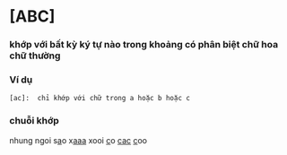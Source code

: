 # [ABC]
### khớp với bất kỳ ký tự nào trong khoảng có phân biệt chữ hoa chữ thường

### Ví dụ
`
    [ac]:  chỉ khớp với chữ trong a hoặc b hoặc c
`
### chuỗi khớp

nhung ngoi s<u>a</u>o x<u>aaa</u> xooi <u>c</u>o <u>cac</u> <u>c</u>oo  


